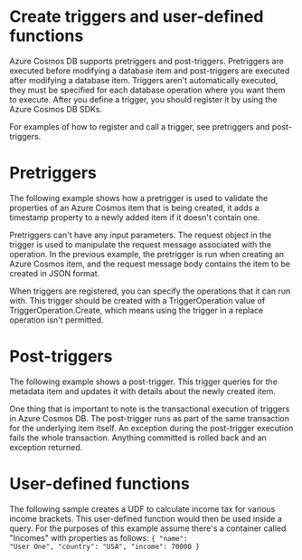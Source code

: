 # Create triggers and user-defined functions

Azure Cosmos DB supports pretriggers and post-triggers. Pretriggers are executed before modifying a database item and post-triggers are executed after modifying a database item. Triggers aren't automatically executed, they must be specified for each database operation where you want them to execute. After you define a trigger, you should register it by using the Azure Cosmos DB SDKs.

For examples of how to register and call a trigger, see pretriggers and post-triggers.

# Pretriggers
The following example shows how a pretrigger is used to validate the properties of an Azure Cosmos item that is being created, it adds a timestamp property to a newly added item if it doesn't contain one.

Pretriggers can't have any input parameters. The request object in the trigger is used to manipulate the request message associated with the operation. In the previous example, the pretrigger is run when creating an Azure Cosmos item, and the request message body contains the item to be created in JSON format.

When triggers are registered, you can specify the operations that it can run with. This trigger should be created with a TriggerOperation value of TriggerOperation.Create, which means using the trigger in a replace operation isn't permitted.

# Post-triggers
The following example shows a post-trigger. This trigger queries for the metadata item and updates it with details about the newly created item.

One thing that is important to note is the transactional execution of triggers in Azure Cosmos DB. The post-trigger runs as part of the same transaction for the underlying item itself. An exception during the post-trigger execution fails the whole transaction. Anything committed is rolled back and an exception returned.

# User-defined functions
The following sample creates a UDF to calculate income tax for various income brackets. This user-defined function would then be used inside a query. For the purposes of this example assume there's a container called "Incomes" with properties as follows:
<code>{
   "name": "User One",
   "country": "USA",
   "income": 70000
}</code>



